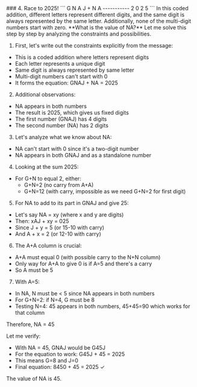 <USER>
### 4. Race to 2025!
```
   G N A J
+     N A
-----------
   2 0 2 5
```
In this coded addition, different letters represent different digits, and the same digit is always represented by the same letter. Additionally, none of the multi-digit numbers start with zero.
**What is the value of NA?**

<ASSISTANT>
Let me solve this step by step by analyzing the constraints and possibilities.

1. First, let's write out the constraints explicitly from the message:
- This is a coded addition where letters represent digits
- Each letter represents a unique digit
- Same digit is always represented by same letter
- Multi-digit numbers can't start with 0
- It forms the equation: GNAJ + NA = 2025

2. Additional observations:
- NA appears in both numbers
- The result is 2025, which gives us fixed digits
- The first number (GNAJ) has 4 digits
- The second number (NA) has 2 digits

3. Let's analyze what we know about NA:
- NA can't start with 0 since it's a two-digit number
- NA appears in both GNAJ and as a standalone number

4. Looking at the sum 2025:
- For G+N to equal 2, either:
  * G+N=2 (no carry from A+A)
  * G+N=12 (with carry, impossible as we need G+N=2 for first digit)

5. For NA to add to its part in GNAJ and give 25:
- Let's say NA = xy (where x and y are digits)
- Then: xAJ + xy = 025
- Since J + y = 5 (or 15-10 with carry)
- And A + x = 2 (or 12-10 with carry)

6. The A+A column is crucial:
- A+A must equal 0 (with possible carry to the N+N column)
- Only way for A+A to give 0 is if A=5 and there's a carry
- So A must be 5

7. With A=5:
- In NA, N must be < 5 since NA appears in both numbers
- For G+N=2: if N=4, G must be 8
- Testing N=4: 45 appears in both numbers, 45+45=90 which works for that column

Therefore, NA = 45

Let me verify:
- With NA = 45, GNAJ would be G45J
- For the equation to work: G45J + 45 = 2025
- This means G=8 and J=0
- Final equation: 8450 + 45 = 2025 ✓

The value of NA is 45.